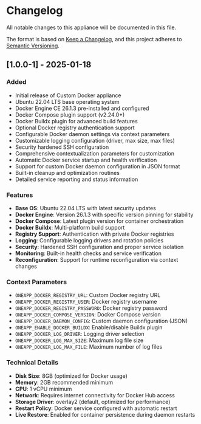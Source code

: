 # Changelog

All notable changes to this appliance will be documented in this file.

The format is based on [Keep a Changelog](https://keepachangelog.com/en/1.1.0/),
and this project adheres to [Semantic Versioning](https://semver.org/spec/v2.0.0.html).

## [1.0.0-1] - 2025-01-18

### Added

- Initial release of Custom Docker appliance
- Ubuntu 22.04 LTS base operating system
- Docker Engine CE 26.1.3 pre-installed and configured
- Docker Compose plugin support (v2.24.0+)
- Docker Buildx plugin for advanced build features
- Optional Docker registry authentication support
- Configurable Docker daemon settings via context parameters
- Customizable logging configuration (driver, max size, max files)
- Security hardened SSH configuration
- Comprehensive contextualization parameters for customization
- Automatic Docker service startup and health verification
- Support for custom Docker daemon configuration in JSON format
- Built-in cleanup and optimization routines
- Detailed service reporting and status information

### Features

- **Base OS**: Ubuntu 22.04 LTS with latest security updates
- **Docker Engine**: Version 26.1.3 with specific version pinning for stability
- **Docker Compose**: Latest plugin version for container orchestration
- **Docker Buildx**: Multi-platform build support
- **Registry Support**: Authentication with private Docker registries
- **Logging**: Configurable logging drivers and rotation policies
- **Security**: Hardened SSH configuration and proper service isolation
- **Monitoring**: Built-in health checks and service verification
- **Reconfiguration**: Support for runtime reconfiguration via context changes

### Context Parameters

- `ONEAPP_DOCKER_REGISTRY_URL`: Custom Docker registry URL
- `ONEAPP_DOCKER_REGISTRY_USER`: Docker registry username
- `ONEAPP_DOCKER_REGISTRY_PASSWORD`: Docker registry password
- `ONEAPP_DOCKER_COMPOSE_VERSION`: Docker Compose version
- `ONEAPP_DOCKER_DAEMON_CONFIG`: Custom daemon configuration (JSON)
- `ONEAPP_ENABLE_DOCKER_BUILDX`: Enable/disable Buildx plugin
- `ONEAPP_DOCKER_LOG_DRIVER`: Logging driver selection
- `ONEAPP_DOCKER_LOG_MAX_SIZE`: Maximum log file size
- `ONEAPP_DOCKER_LOG_MAX_FILE`: Maximum number of log files

### Technical Details

- **Disk Size**: 8GB (optimized for Docker usage)
- **Memory**: 2GB recommended minimum
- **CPU**: 1 vCPU minimum
- **Network**: Requires internet connectivity for Docker Hub access
- **Storage Driver**: overlay2 (default, optimized for performance)
- **Restart Policy**: Docker service configured with automatic restart
- **Live Restore**: Enabled for container persistence during daemon restarts
